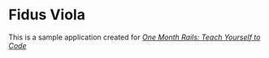 # Fidus Viola

This is a sample application created for 
[*One Month Rails: Teach Yourself to Code*](http://onemonthrails.com)